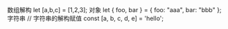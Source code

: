 数组解构
 let [a,b,c] = [1,2,3];
对象
  let { foo, bar } = { foo: "aaa", bar: "bbb" };
字符串
  // 字符串的解构赋值
  const [a, b, c, d, e] = 'hello';

    

